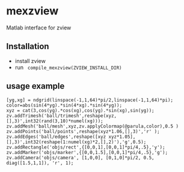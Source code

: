 # mexzview
Matlab interface for zview

## Installation
* install zview
* run ``` compile_mexzview(ZVIEW_INSTALL_DIR)```


## usage example
```
[yg,xg] = ndgrid(linspace(-1,1,64)*pi/2,linspace(-1,1,64)*pi);
color=abs(sin(4*yg).*sin(4*xg).*sin(4*yg));
xyz = cat(3,cos(yg).*cos(xg),cos(yg).*sin(xg),sin(yg));
zv.addTrimesh('ball/trimesh',reshape(xyz,[],3)',int32(rand(3,10)*numel(xg)));
zv.addMesh('ball/mesh',xyz,zv.applyColormap(@parula,color),0.5 )
zv.addPoints('ball/points',reshape(xyz*1.06,[],3)','r' );
zv.addEdges('ball/edges',reshape([xyz xyz*1.05],[],3)',int32(reshape(1:numel(xg)*2,[],2)'),'g',0.5);
zv.addRectangle('objs/rect',{[0,0,1],[0,0,1]*pi/4,.5},'y');
zv.addMarker('objs/marker',{[0,0,1.5],[0,0,1]*pi/4,.5},'g');
zv.addCamera('objs/camera', [1,0,0], [0,1,0]*pi/2, 0.5, diag([1.5,1,1]), 'r', 1);
```
